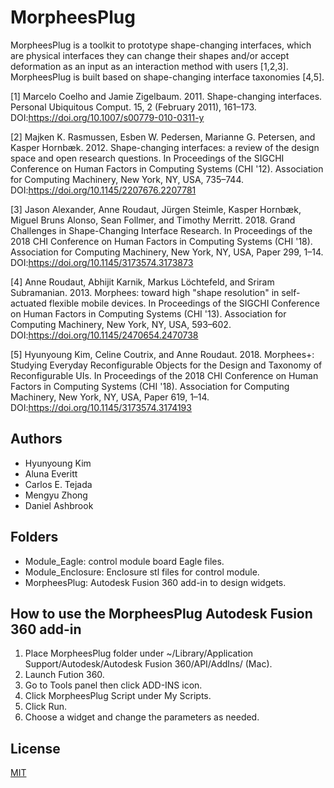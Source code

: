 # MorpheesPlug

MorpheesPlug is a toolkit to prototype shape-changing interfaces, which are physical interfaces they can change their shapes and/or accept deformation as an input as an interaction method with users [1,2,3]. MorpheesPlug is built based on shape-changing interface taxonomies [4,5]. 

[1] Marcelo Coelho and Jamie Zigelbaum. 2011. Shape-changing interfaces. Personal Ubiquitous Comput. 15, 2 (February 2011), 161–173. DOI:https://doi.org/10.1007/s00779-010-0311-y

[2] Majken K. Rasmussen, Esben W. Pedersen, Marianne G. Petersen, and Kasper Hornbæk. 2012. Shape-changing interfaces: a review of the design space and open research questions. In Proceedings of the SIGCHI Conference on Human Factors in Computing Systems (CHI '12). Association for Computing Machinery, New York, NY, USA, 735–744. DOI:https://doi.org/10.1145/2207676.2207781

[3] Jason Alexander, Anne Roudaut, Jürgen Steimle, Kasper Hornbæk, Miguel Bruns Alonso, Sean Follmer, and Timothy Merritt. 2018. Grand Challenges in Shape-Changing Interface Research. In Proceedings of the 2018 CHI Conference on Human Factors in Computing Systems (CHI '18). Association for Computing Machinery, New York, NY, USA, Paper 299, 1–14. DOI:https://doi.org/10.1145/3173574.3173873

[4] Anne Roudaut, Abhijit Karnik, Markus Löchtefeld, and Sriram Subramanian. 2013. Morphees: toward high "shape resolution" in self-actuated flexible mobile devices. In Proceedings of the SIGCHI Conference on Human Factors in Computing Systems (CHI '13). Association for Computing Machinery, New York, NY, USA, 593–602. DOI:https://doi.org/10.1145/2470654.2470738

[5] Hyunyoung Kim, Celine Coutrix, and Anne Roudaut. 2018. Morphees+: Studying Everyday Reconfigurable Objects for the Design and Taxonomy of Reconfigurable UIs. In Proceedings of the 2018 CHI Conference on Human Factors in Computing Systems (CHI '18). Association for Computing Machinery, New York, NY, USA, Paper 619, 1–14. DOI:https://doi.org/10.1145/3173574.3174193


## Authors
<ul>
<li>Hyunyoung Kim</li>
<li>Aluna Everitt</li>
<li>Carlos E. Tejada</li>
<li>Mengyu Zhong</li>
<li>Daniel Ashbrook</li>
</ul>

## Folders
<ul>
  <li>Module_Eagle: control module board Eagle files.</li>
  <li>Module_Enclosure: Enclosure stl files for control module.</li>
  <li>MorpheesPlug: Autodesk Fusion 360 add-in to design widgets.</li>
</ul>

## How to use the MorpheesPlug Autodesk Fusion 360 add-in
<ol>
<li>Place MorpheesPlug folder under ~/Library/Application Support/Autodesk/Autodesk Fusion 360/API/AddIns/ (Mac).</li>
  <li>Launch Fution 360.</li>
  <li>Go to Tools panel then click ADD-INS icon.</li>
  <li>Click MorpheesPlug Script under My Scripts.</li>
  <li>Click Run.</li>
  <li>Choose a widget and change the parameters as needed.</li>
</ol>

## License
[MIT](https://choosealicense.com/licenses/mit/)
